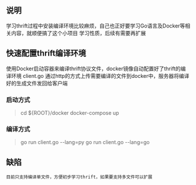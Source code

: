 ## 说明
学习thrift过程中安装编译环境比较麻烦，自己也正好要学习Go语言及Docker等相关内容，就顺便搞了这个小项目
学习性质，后续有需要再扩展
## 快速配置thrift编译环境
使用Docker启动容器来编译thrift协议文件，docker镜像自动配置好了thrift的编译环境
client.go 通过http的方式上传需要编译的文件到docker中，服务器将编译好的生成文件发回给客户端
### 启动方式
>    cd ${ROOT}/docker
>    docker-compose up
### 编译方式
>    go run client.go --lang=py
>    go run client.go --lang=go
## 缺陷
    目前只支持编译单文件，方便初步学习thrift，如果要支持多文件可以扩展
